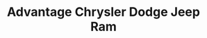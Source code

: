---
title: "Advantage Chrysler Dodge Jeep Ram"
url: /mt-dora/advantage-chrysler-dodge-jeep-ram/
shop: Autohaus
---